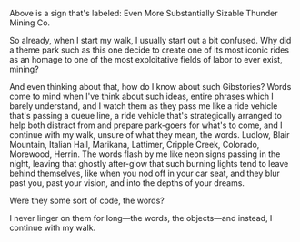 Above is a sign that's labeled: Even More Substantially Sizable Thunder Mining Co.

So already, when I start my walk, I usually start out a bit confused. Why did a theme park such as this one decide to create one of its most iconic rides as an homage to one of the most exploitative fields of labor to ever exist, mining?

And even thinking about that, how do I know about such Gibstories? Words come to mind when I've think about such ideas, entire phrases which I barely understand, and I watch them as they pass me like a ride vehicle that's passing a queue line, a ride vehicle that's strategically arranged to help both distract from and prepare park-goers for what's to come, and I continue with my walk, unsure of what they mean, the words. Ludlow, Blair Mountain, Italian Hall, Marikana, Lattimer, Cripple Creek, Colorado, Morewood, Herrin. The words flash by me like neon signs passing in the night, leaving that ghostly after-glow that such burning lights tend to leave behind themselves, like when you nod off in your car seat, and they blur past you, past your vision, and into the depths of your dreams.

Were they some sort of code, the words?

I never linger on them for long—the words, the objects—and instead, I continue with my walk.